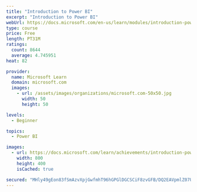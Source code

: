```yaml
---
title: "Introduction to Power BI"
excerpt: "Introduction to Power BI"
webUrl: https://docs.microsoft.com/en-us/learn/modules/introduction-power-bi/
type: course
price: Free
length: PT31M
ratings:
  count: 8644
  average: 4.745951
heat: 82

provider:
  name: Microsoft Learn
  domain: microsoft.com
  images:
    - url: /assets/images/organizations/microsoft.com-50x50.jpg
      width: 50
      height: 50

levels:
  - Beginner

topics:
  - Power BI

images:
  - url: https://docs.microsoft.com/learn/achievements/introduction-power-bi-social.png
    width: 800
    height: 400
    isCached: true

secured: "MHly49gEon83fSmAzvXpjGwfmhT96hGPGlDGCSCiF8zvGFB/DQ2EAVpmlZ07UFE0OiTHQuAy0+83rKEqgm5GKTx+xc7NHyQtwYeD/SdfMtkfKYUO5GWbA9L/bNttEkWAzfQBPPvY2PMm4SjoVAqJPqivlfQlVFZ2Sm8i8fz+QidGpBmoaqDj6nRpNuwQeIiIwGJuQQxvblFCCmaWa9kmSrGdzTdMOGx7TRE5RRrAWHHTMLUG5NkaVgxMpy9bqqMtCPPLj2Vi+FVBZY1M7FnFN/9bH0bAIREsu2cYqa2BPi778OCeq/rbrwLoLVlSM1CrnUidhCLy+57GoDJ0tejil1fKz3L10Cz+jX8x2KS1rpTFuWmm6RdD+nc1P2vz0WPn12y+qdmG9Bn5i0D1DJ6uUQrSPRCb+BeOygmNVyBT3s4=;VdWVx7dKXMGzeApVr6X83A=="
---
```


